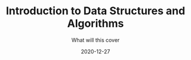 ---
title: "Introduction to Data Structures and Algorithms"
subtitle: "What will this cover"
date: "2020-12-27"
---